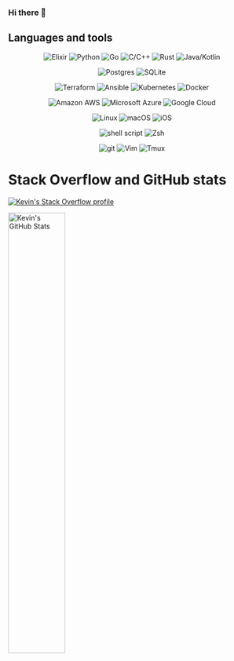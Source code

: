 ### Hi there 👋

<!--
**kevinkirkup/kevinkirkup** is a ✨ _special_ ✨ repository because its `README.md` (this file) appears on your GitHub profile.

Here are some ideas to get you started:

- 🔭 I’m currently working on ...
- 🌱 I’m currently learning ...
- 👯 I’m looking to collaborate on ...
- 🤔 I’m looking for help with ...
- 💬 Ask me about ...
- 📫 How to reach me: ...
- 😄 Pronouns: ...
- ⚡ Fun fact: ...
-->

## Languages and tools

<div style="text-align: center;align-items: center;">

![Elixir](https://img.shields.io/badge/Elixir-4B275F?logo=elixir&style=for-the-badge&logoColor=white)
![Python](https://img.shields.io/badge/-Python-ffbc03?logo=Python&style=for-the-badge)
![Go](https://img.shields.io/badge/-Go-FBDE0A?logo=Go&style=for-the-badge)
![C/C++](https://img.shields.io/badge/-C/C++-00599C?logo=c%2b%2b&style=for-the-badge)
![Rust](https://img.shields.io/badge/Rust-I-000000?style=for-the-badge&logo=rust&logoColor=white)
![Java/Kotlin](https://img.shields.io/badge/Java/Kotlin-414B53?logo=Kotlin&style=for-the-badge)

</div>

<div style="text-align: center;align-items: center;">

![Postgres](https://img.shields.io/badge/postgres-%23316192.svg?style=for-the-badge&logo=postgresql&logoColor=white)
![SQLite](https://img.shields.io/badge/-SQLite-003B57?logo=SQLite&style=for-the-badge)

</div>

<div style="text-align: center;align-items: center;">

![Terraform](https://img.shields.io/badge/Terraform-7B42BC?style=for-the-badge&logo=terraform&logoColor=white)
![Ansible](https://img.shields.io/badge/Ansible-000000?style=for-the-badge&logo=ansible&logoColor=white)
![Kubernetes](https://img.shields.io/badge/kubernetes-326ce5.svg?&style=for-the-badge&logo=kubernetes&logoColor=white)
![Docker](https://img.shields.io/badge/-Docker-46a2f1?&style=for-the-badge&logo=docker&logoColor=white)

</div>

<div style="text-align: center;align-items: center;">

![Amazon AWS](https://img.shields.io/badge/Amazon_AWS-FF9900?logo=amazonaws&style=for-the-badge&logoColor=white)
![Microsoft Azure](https://img.shields.io/badge/microsoft%20azure-0089D6?logo=microsoft-azure&style=for-the-badge&logoColor=white)
![Google Cloud](https://img.shields.io/badge/Google_Cloud-4285F4?style=for-the-badge&logo=google-cloud&logoColor=white)

</div>

<div style="text-align: center;align-items: center;">

![Linux](https://img.shields.io/badge/Linux-FCC624?style=for-the-badge&logo=linux&logoColor=white)
![macOS](https://img.shields.io/badge/mac%20os-000000?style=for-the-badge&logo=apple&logoColor=white)
![iOS](https://img.shields.io/badge/iOS-000000?style=for-the-badge&logo=ios&logoColor=white)

</div>

<div style="text-align: center;align-items: center;">

![shell script](https://img.shields.io/badge/shell_script-%23121011.svg?style=for-the-badge&logo=gnu-bash&logoColor=)
![Zsh](https://img.shields.io/badge/-Zsh-273238?logo=Zsh&style=for-the-badge)

![git](https://img.shields.io/badge/-Git-F05032?&style=for-the-badge&logo=git&logoColor=white)
![Vim](https://img.shields.io/badge/-Vim-019833?logo=Vim&style=for-the-badge)
![Tmux](https://img.shields.io/badge/tmux-1BB91F?style=for-the-badge&logo=tmux&logoColor=)

</div>

# Stack Overflow and GitHub stats

[![Kevin's Stack Overflow profile](https://stackoverflow-card.vercel.app/?userID=816296&theme=solarized-light)](https://stackoverflow.com/users/816296/pan-and-scan)

<img alt="Kevin's GitHub Stats" width="48%" src="https://github-readme-stats.vercel.app/api?username=kevinkirkup&hide_title=false&theme=dracula&show_icons=true&count_private=true&hide_border=true">

